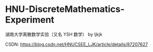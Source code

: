 # HNU-DiscreteMathematics-Experiment
湖南大学离散数学实验（又名 YSH 数学） by ljkjk

CSDN: https://blog.csdn.net/HNUCSEE_LJK/article/details/87207627
